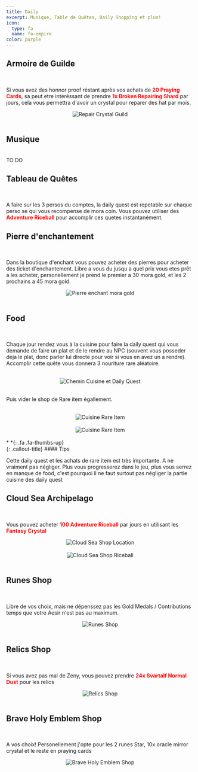 ```yaml
---
title: Daily
excerpt: Musique, Table de Quêtes, Daily Shopping et plus!
icon:
  type: fa
  name: fa-empire
color: purple
---
```


## Armoire de Guilde
<br>
<p> Si vous avez des honnor proof réstant après vos achats de <font color="red"><b>20 Praying Cards</b></font>, sa peut etre intéréssant de prendre <font color="red"><b>1x Broken Repairing Shard</b></font> par jours, cela vous permettra d'avoir un crystal pour reparer des hat par mois.</p>

<center><img src="../../../assets/images/routines/daily/armoire_guilde_2.png" style="max-width: 100%; height: auto;" alt="Repair Crystal Guild" /></center><br>

## Musique
<br>
TO DO

## Tableau de Quêtes
<br>
<p>A faire sur les 3 persos du comptes, la daily quest est repetable sur chaque perso se qui vous recompense de mora coin. Vous pouvez utiliser des <font color="red"><b>Adventure Riceball</b></font> pour accomplir ces quetes instantanément.</p>

## Pierre d'enchantement
<br>
<p>Dans la boutique d'enchant vous pouvez acheter des pierres pour acheter des ticket d'enchantement. Libre a vous du jusqu a quel prix vous etes prêt a les acheter, personellement je prend le premier a 30 mora gold, et les 2 prochains a 45 mora gold.</p>

<center><img src="../../../assets/images/routines/daily/mora_gold_coin.png" style="max-width: 100%; height: auto;" alt="Pierre enchant mora gold" /></center><br>

## Food
<br>
<p>Chaque jour rendez vous à la cuisine pour faire la daily quest qui vous demande de faire un plat et de le rendre au NPC (souvent vous posseder deja le plat, donc parler lui directe pour voir si vous en avez un a rendre). Accomplir cette quête vous donnera 3 nouriture rare aléatoire.</p><br>

<center><img src="../../../assets/images/routines/daily/daily_quest_chemin_cuisine.gif" style="max-width: 100%; height: auto;" alt="Chemin Cuisine et Daily Quest" /></center><br>

<p>Puis vider le shop de Rare item égallement.</p><br>

<center><img src="../../../assets/images/routines/daily/cuisine_rare_item_1.png" style="max-width: 100%; height: auto;" alt="Cuisine Rare Item" /></center><br>
<center><img src="../../../assets/images/routines/daily/cuisine_rare_item_2.png" style="max-width: 100%; height: auto;" alt="Cuisine Rare Item" /></center><br>

<div class="callout-block callout-success"><div class="icon-holder">*&nbsp;*{: .fa .fa-thumbs-up}
</div><div class="content">
{: .callout-title}
#### Tips

Cette daily quest et les achats de rare item est très importante. A ne vraiment pas négliger. Plus vous progresserez dans le jeu, plus vous serrez en manque de food, c'est pourquoi il ne faut surtout pas négliger la partie cuisine des daily quest

</div></div>

## Cloud Sea Archipelago
<br>
<p>Vous pouvez acheter <font color="red"><b>100 Adventure Riceball</b></font> par jours en utilisant les <font color="red"><b>Fantasy Crystal</b></font></p>

<center><img src="../../../assets/images/routines/daily/cloudsea_shop_0.png" style="max-width: 100%; height: auto;" alt="Cloud Sea Shop Location" /></center><br>
<center><img src="../../../assets/images/routines/daily/cloudsea_shop_1.png" style="max-width: 100%; height: auto;" alt="Cloud Sea Shop Riceball" /></center><br>

## Runes Shop
<br>
<p>Libre de vos choix, mais ne dépenssez pas les Gold Medals / Contributions temps que votre Aesir n'est pas au maximum.</p>

<center><img src="../../../assets/images/routines/daily/runes_shop.png" style="max-width: 100%; height: auto;" alt="Runes Shop" /></center><br>

## Relics Shop
<br>
<p>Si vous avez pas mal de Zeny, vous pouvez prendre <font color="red"><b>24x Svartalf Normal Dust</b></font> pour les relics</p>

<center><img src="../../../assets/images/routines/daily/relics_shop.png" style="max-width: 100%; height: auto;" alt="Relics Shop" /></center><br>

## Brave Holy Emblem Shop
<br>
<p>A vos choix! Personellement j'opte pour les 2 runes Star, 10x oracle mirror crystal et le reste en praying cards</p>

<center><img src="../../../assets/images/routines/daily/Brave_holy_emblem.png" style="max-width: 100%; height: auto;" alt="Brave Holy Emblem Shop" /></center><br>

